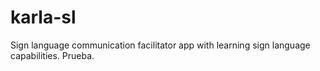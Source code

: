 # karla-sl
Sign language communication facilitator app with learning sign language capabilities.
Prueba.
